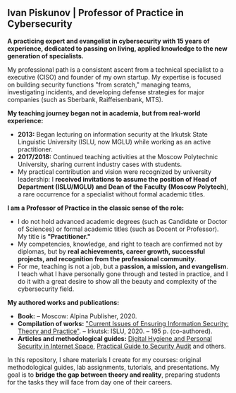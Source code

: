 
## **Ivan Piskunov | Professor of Practice in Cybersecurity**

**A practicing expert and evangelist in cybersecurity with 15 years of experience, dedicated to passing on living, applied knowledge to the new generation of specialists.**

My professional path is a consistent ascent from a technical specialist to a executive (CISO) and founder of my own startup. My expertise is focused on building security functions "from scratch," managing teams, investigating incidents, and developing defense strategies for major companies (such as Sberbank, Raiffeisenbank, MTS).

**My teaching journey began not in academia, but from real-world experience:**
*   **2013:** Began lecturing on information security at the Irkutsk State Linguistic University (ISLU, now MGLU) while working as an active practitioner.
*   **2017/2018:** Continued teaching activities at the Moscow Polytechnic University, sharing current industry cases with students.
*   My practical contribution and vision were recognized by university leadership: I **received invitations to assume the position of Head of Department (ISLU/MGLU) and Dean of the Faculty (Moscow Polytech)**, a rare occurrence for a specialist without formal academic titles.

**I am a Professor of Practice in the classic sense of the role:**
*   I do not hold advanced academic degrees (such as Candidate or Doctor of Sciences) or formal academic titles (such as Docent or Professor). My title is **"Practitioner."**
*   My competencies, knowledge, and right to teach are confirmed not by diplomas, but by **real achievements, career growth, successful projects, and recognition from the professional community**.
*   For me, teaching is not a job, but a **passion, a mission, and evangelism**. I teach what I have personally gone through and tested in practice, and I do it with a great desire to show all the beauty and complexity of the cybersecurity field.

**My authored works and publications:**

*   **Book:**  – Moscow: Alpina Publisher, 2020.
*   **Compilation of works:** ["Current Issues of Ensuring Information Security: Theory and Practice"](https://www.elibrary.ru/item.asp?id=1111). – Irkutsk: ISLU, 2020. – 195 p. (co-authored).
*   **Articles and methodological guides:** [Digital Hygiene and Personal Security in Internet Space](https://www.elibrary.ru/item.asp?id=11111), [Practical Guide to Security Audit](https://github.com/D3One/D3One/blob/main/Professor%20of%20Practice/Practical_Security_Audit_Guide.pdf) and others.

In this repository, I share materials I create for my courses: original methodological guides, lab assignments, tutorials, and presentations. My goal is to **bridge the gap between theory and reality**, preparing students for the tasks they will face from day one of their careers.
